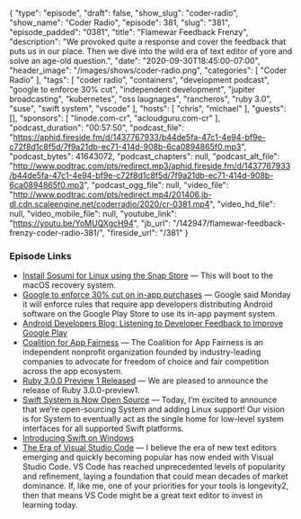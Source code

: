 {
  "type": "episode",
  "draft": false,
  "show_slug": "coder-radio",
  "show_name": "Coder Radio",
  "episode": 381,
  "slug": "381",
  "episode_padded": "0381",
  "title": "Flamewar Feedback Frenzy",
  "description": "We provoked quite a response and cover the feedback that puts us in our place. Then we dive into the wild era of text editor of yore and solve an age-old question.",
  "date": "2020-09-30T18:45:00-07:00",
  "header_image": "/images/shows/coder-radio.png",
  "categories": [
    "Coder Radio"
  ],
  "tags": [
    "coder radio",
    "containers",
    "development podcast",
    "google to enforce 30% cut",
    "independent  development",
    "jupiter broadcasting",
    "kubernetes",
    "oss laugnages",
    "rancheros",
    "ruby 3.0",
    "suse",
    "swift system",
    "vscode"
  ],
  "hosts": [
    "chris",
    "michael"
  ],
  "guests": [],
  "sponsors": [
    "linode.com-cr",
    "acloudguru.com-cr"
  ],
  "podcast_duration": "00:57:50",
  "podcast_file": "https://aphid.fireside.fm/d/1437767933/b44de5fa-47c1-4e94-bf9e-c72f8d1c8f5d/7f9a21db-ec71-414d-908b-6ca0894865f0.mp3",
  "podcast_bytes": 41643072,
  "podcast_chapters": null,
  "podcast_alt_file": "http://www.podtrac.com/pts/redirect.mp3/aphid.fireside.fm/d/1437767933/b44de5fa-47c1-4e94-bf9e-c72f8d1c8f5d/7f9a21db-ec71-414d-908b-6ca0894865f0.mp3",
  "podcast_ogg_file": null,
  "video_file": "http://www.podtrac.com/pts/redirect.mp4/201406.jb-dl.cdn.scaleengine.net/coderradio/2020/cr-0381.mp4",
  "video_hd_file": null,
  "video_mobile_file": null,
  "youtube_link": "https://youtu.be/YoMUQXgcH94",
  "jb_url": "/142947/flamewar-feedback-frenzy-coder-radio-381/",
  "fireside_url": "/381"
}


### Episode Links

  * [Install Sosumi for Linux using the Snap Store](https://snapcraft.io/sosumi "Install Sosumi for Linux using the Snap Store") — This will boot to the macOS recovery system.
  * [Google to enforce 30% cut on in-app purchases](https://www.cnbc.com/2020/09/28/google-to-enforce-30percent-cut-on-in-app-purchases-next-year.html "Google to enforce 30% cut on in-app purchases") — Google said Monday it will enforce rules that require app developers distributing Android software on the Google Play Store to use its in-app payment system.
  * [Android Developers Blog: Listening to Developer Feedback to Improve Google Play](https://android-developers.googleblog.com/2020/09/listening-to-developer-feedback-to.html "Android Developers Blog: Listening to Developer Feedback to Improve Google Play")
  * [Coalition for App Fairness](https://appfairness.org/ "Coalition for App Fairness") — The Coalition for App Fairness is an independent nonprofit organization founded by industry-leading companies to advocate for freedom of choice and fair competition across the app ecosystem.
  * [Ruby 3.0.0 Preview 1 Released](https://www.ruby-lang.org/en/news/2020/09/25/ruby-3-0-0-preview1-released/ "Ruby 3.0.0 Preview 1 Released") — We are pleased to announce the release of Ruby 3.0.0-preview1.
  * [Swift System is Now Open Source](https://swift.org/blog/swift-system/ "Swift System is Now Open Source") — Today, I’m excited to announce that we’re open-sourcing System and adding Linux support! Our vision is for System to eventually act as the single home for low-level system interfaces for all supported Swift platforms. 
  * [Introducing Swift on Windows](https://swift.org/blog/swift-on-windows/ "Introducing Swift on Windows")
  * [The Era of Visual Studio Code](https://blog.robenkleene.com/2020/09/21/the-era-of-visual-studio-code/ "The Era of Visual Studio Code") — I believe the era of new text editors emerging and quickly becoming popular has now ended with Visual Studio Code. VS Code has reached unprecedented levels of popularity and refinement, laying a foundation that could mean decades of market dominance. If, like me, one of your priorities for your tools is longevity2, then that means VS Code might be a great text editor to invest in learning today. 


